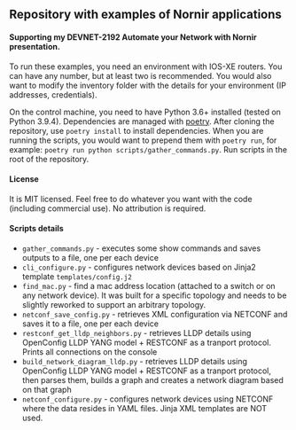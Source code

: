 ## Repository with examples of Nornir applications
#### Supporting my DEVNET-2192 Automate your Network with Nornir presentation.

To run these examples, you need an environment with IOS-XE routers. You can have any number, but at least two is recommended. You would also want to modify the inventory folder with the details for your environment (IP addresses, credentials).  

On the control machine, you need to have Python 3.6+ installed (tested on Python 3.9.4). Dependencies are managed with [poetry](https://python-poetry.org/). After cloning the repository, use `poetry install` to install dependencies. When you are running the scripts, you would want to prepend them with `poetry run`, for example: `poetry run python scripts/gather_commands.py`. Run scripts in the root of the repository. 

#### License
It is MIT licensed. Feel free to do whatever you want with the code (including commercial use). No attribution is required.

#### Scripts details
* `gather_commands.py` - executes some show commands and saves outputs to a file, one per each device
* `cli_configure.py` - configures network devices based on Jinja2 template `templates/config.j2`
* `find_mac.py` - find a mac address location (attached to a switch or on any network device). It was built for a specific topology and needs to be slightly reworked to support an arbitrary topology.
* `netconf_save_config.py` - retrieves XML configuration via NETCONF and saves it to a file, one per each device
* `restconf_get_lldp_neighbors.py` - retrieves LLDP details using OpenConfig LLDP YANG model + RESTCONF as a tranport protocol. Prints all connections on the console
* `build_network_diagram_lldp.py` - retrieves LLDP details using OpenConfig LLDP YANG model + RESTCONF as a tranport protocol, then parses them,  builds a graph and creates a network diagram based on that graph
* `netconf_configure.py` - configures network devices using NETCONF where the data resides in YAML files. Jinja XML templates are NOT used.